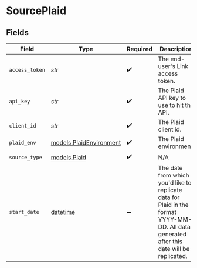 # SourcePlaid


## Fields

| Field                                                                                                                                       | Type                                                                                                                                        | Required                                                                                                                                    | Description                                                                                                                                 |
| ------------------------------------------------------------------------------------------------------------------------------------------- | ------------------------------------------------------------------------------------------------------------------------------------------- | ------------------------------------------------------------------------------------------------------------------------------------------- | ------------------------------------------------------------------------------------------------------------------------------------------- |
| `access_token`                                                                                                                              | *str*                                                                                                                                       | :heavy_check_mark:                                                                                                                          | The end-user's Link access token.                                                                                                           |
| `api_key`                                                                                                                                   | *str*                                                                                                                                       | :heavy_check_mark:                                                                                                                          | The Plaid API key to use to hit the API.                                                                                                    |
| `client_id`                                                                                                                                 | *str*                                                                                                                                       | :heavy_check_mark:                                                                                                                          | The Plaid client id.                                                                                                                        |
| `plaid_env`                                                                                                                                 | [models.PlaidEnvironment](../models/plaidenvironment.md)                                                                                    | :heavy_check_mark:                                                                                                                          | The Plaid environment.                                                                                                                      |
| `source_type`                                                                                                                               | [models.Plaid](../models/plaid.md)                                                                                                          | :heavy_check_mark:                                                                                                                          | N/A                                                                                                                                         |
| `start_date`                                                                                                                                | [datetime](https://docs.python.org/3/library/datetime.html#datetime-objects)                                                                | :heavy_minus_sign:                                                                                                                          | The date from which you'd like to replicate data for Plaid in the format YYYY-MM-DD. All data generated after this date will be replicated. |